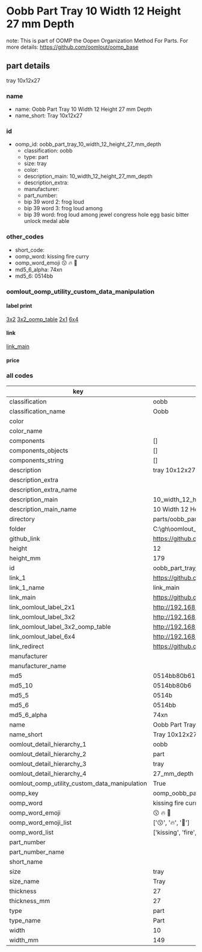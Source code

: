 # Oobb Part Tray 10 Width 12 Height 27 mm Depth  

note: This is part of OOMP the Oopen Organization Method For Parts. For more details: https://github.com/oomlout/oomp_base

##  part details
  



tray 10x12x27



### name
* name: Oobb Part Tray 10 Width 12 Height 27 mm Depth
* name_short: Tray 10x12x27 
### id
* oomp_id: oobb_part_tray_10_width_12_height_27_mm_depth
  * classification: oobb
  * type: part
  * size: tray
  * color: 
  * description_main: 10_width_12_height_27_mm_depth
  * description_extra: 
  * manufacturer: 
  * part_number: 
  * bip 39 word 2: frog loud
  * bip 39 word 3: frog loud among
  * bip 39 word: frog loud among jewel congress hole egg basic bitter unlock medal able

### other_codes
* short_code: 
* oomp_word: kissing fire curry
* oomp_word_emoji :kissing: :fire: :curry:
* md5_6_alpha: 74xn
* md5_6: 0514bb






### oomlout_oomp_utility_custom_data_manipulation
#### label print
[3x2](http://192.168.1.245:1112/?label=oomp%2074xn)
[3x2_oomp_table](http://192.168.1.108:1112/?label=oomp%2074xn)
[2x1](http://192.168.1.242:1112/?label=oomp%2074xn)
[6x4](http://192.168.1.55:1112/?label=oomp%2074xn)    

#### link

[link_main](https://github.com/oomlout/oomlout_oobb_version_4_generated_parts/tree/main/navigation_oomp/oobb/part/tray/10_width_12_height_27_mm_depth/part)                              

#### price







### all codes 
| key | value |  
| --- | --- |  
| classification | oobb |  
| classification_name | Oobb |  
| color |  |  
| color_name |  |  
| components | [] |  
| components_objects | [] |  
| components_string | [] |  
| description | tray 10x12x27 |  
| description_extra |  |  
| description_extra_name |  |  
| description_main | 10_width_12_height_27_mm_depth |  
| description_main_name | 10 Width 12 Height 27 mm Depth |  
| directory | parts/oobb_part_tray_10_width_12_height_27_mm_depth |  
| folder | C:\gh\oomlout_oobb_version_4_generated_parts\parts\oobb_part_tray_10_width_12_height_27_mm_depth |  
| github_link | https://github.com/oomlout/oomlout_oomp_part_src/tree/main/parts/oobb_part_tray_10_width_12_height_27_mm_depth |  
| height | 12 |  
| height_mm | 179 |  
| id | oobb_part_tray_10_width_12_height_27_mm_depth |  
| link_1 | https://github.com/oomlout/oomlout_oobb_version_4_generated_parts/tree/main/navigation_oomp/oobb/part/tray/10_width_12_height_27_mm_depth/part |  
| link_1_name | link_main |  
| link_main | https://github.com/oomlout/oomlout_oobb_version_4_generated_parts/tree/main/navigation_oomp/oobb/part/tray/10_width_12_height_27_mm_depth/part |  
| link_oomlout_label_2x1 | http://192.168.1.242:1112/?label=oomp%2074xn |  
| link_oomlout_label_3x2 | http://192.168.1.245:1112/?label=oomp%2074xn |  
| link_oomlout_label_3x2_oomp_table | http://192.168.1.108:1112/?label=oomp%2074xn |  
| link_oomlout_label_6x4 | http://192.168.1.55:1112/?label=oomp%2074xn |  
| link_redirect | https://github.com/oomlout/oomlout_oobb_version_4_generated_parts/tree/main/parts/oobb_tray_10_12_27 |  
| manufacturer |  |  
| manufacturer_name |  |  
| md5 | 0514bb80b61308d9b297877e0fe10ae9 |  
| md5_10 | 0514bb80b6 |  
| md5_5 | 0514b |  
| md5_6 | 0514bb |  
| md5_6_alpha | 74xn |  
| name | Oobb Part Tray 10 Width 12 Height 27 mm Depth |  
| name_short | Tray 10x12x27  |  
| oomlout_detail_hierarchy_1 | oobb |  
| oomlout_detail_hierarchy_2 | part |  
| oomlout_detail_hierarchy_3 | tray |  
| oomlout_detail_hierarchy_4 | 27_mm_depth |  
| oomlout_oomp_utility_custom_data_manipulation | True |  
| oomp_key | oomp_oobb_part_tray_10_width_12_height_27_mm_depth |  
| oomp_word | kissing fire curry |  
| oomp_word_emoji | :kissing: :fire: :curry: |  
| oomp_word_emoji_list | [':kissing:', ':fire:', ':curry:'] |  
| oomp_word_list | ['kissing', 'fire', 'curry'] |  
| part_number |  |  
| part_number_name |  |  
| short_name |  |  
| size | tray |  
| size_name | Tray |  
| thickness | 27 |  
| thickness_mm | 27 |  
| type | part |  
| type_name | Part |  
| width | 10 |  
| width_mm | 149 |  

